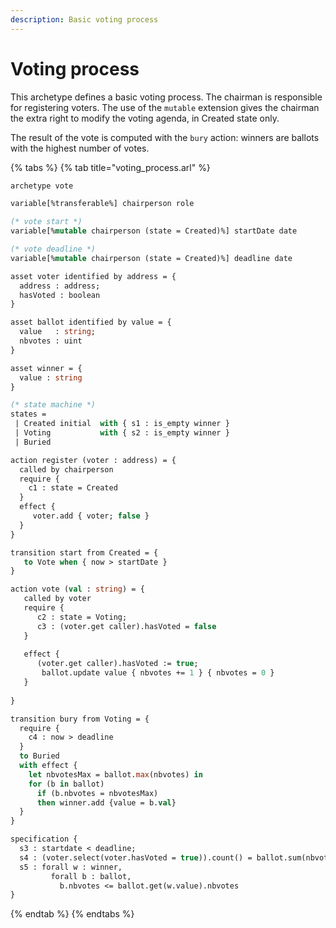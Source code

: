```yaml
---
description: Basic voting process
---
```


# Voting process

This archetype defines a basic voting process. The chairman is responsible for registering voters. The use of the `mutable` extension gives the chairman the extra right to modify the voting agenda, in Created state only.

The result of the vote is computed with the `bury` action: winners are ballots with the highest number of votes.

{% tabs %}
{% tab title="voting\_process.arl" %}
```ocaml
archetype vote

variable[%transferable%] chairperson role

(* vote start *)
variable[%mutable chairperson (state = Created)%] startDate date

(* vote deadline *)
variable[%mutable chairperson (state = Created)%] deadline date

asset voter identified by address = {
  address : address;
  hasVoted : boolean
} 

asset ballot identified by value = {
  value   : string;
  nbvotes : uint
}

asset winner = {
  value : string
}

(* state machine *)
states =
 | Created initial  with { s1 : is_empty winner }
 | Voting           with { s2 : is_empty winner }
 | Buried

action register (voter : address) = {
  called by chairperson
  require {
    c1 : state = Created
  }
  effect {
     voter.add { voter; false }
  }
}

transition start from Created = {
   to Vote when { now > startDate }
}

action vote (val : string) = {
   called by voter
   require {
      c2 : state = Voting;
      c3 : (voter.get caller).hasVoted = false
   }
   
   effect {
      (voter.get caller).hasVoted := true;
       ballot.update value { nbvotes += 1 } { nbvotes = 0 }
   }
   
}

transition bury from Voting = {
  require {
    c4 : now > deadline
  }
  to Buried
  with effect {
    let nbvotesMax = ballot.max(nbvotes) in
    for (b in ballot)
      if (b.nbvotes = nbvotesMax)
      then winner.add {value = b.val}
  }
}

specification {
  s3 : startdate < deadline;
  s4 : (voter.select(voter.hasVoted = true)).count() = ballot.sum(nbvotes);
  s5 : forall w : winner,
         forall b : ballot,
           b.nbvotes <= ballot.get(w.value).nbvotes
}
```
{% endtab %}
{% endtabs %}

